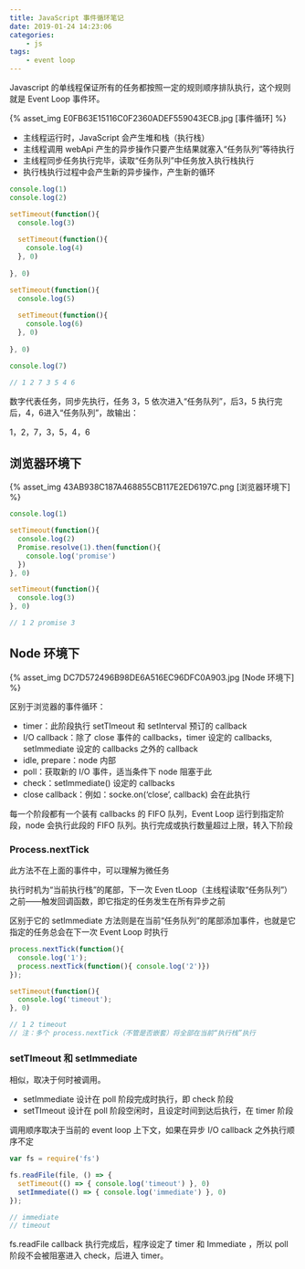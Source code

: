 ```yaml
---
title: JavaScript 事件循环笔记
date: 2019-01-24 14:23:06
categories:
    - js
tags:
    - event loop
---
```


Javascript 的单线程保证所有的任务都按照一定的规则顺序排队执行，这个规则就是 Event Loop 事件环。

{% asset_img E0FB63E15116C0F2360ADEF559043ECB.jpg [事件循环] %} 

* 主线程运行时，JavaScript 会产生堆和栈（执行栈）
* 主线程调用 webApi 产生的异步操作只要产生结果就塞入“任务队列”等待执行
* 主线程同步任务执行完毕，读取“任务队列”中任务放入执行栈执行
* 执行栈执行过程中会产生新的异步操作，产生新的循环

<!-- more -->

```js
console.log(1)
console.log(2)

setTimeout(function(){
  console.log(3)
  
  setTimeout(function(){
    console.log(4)
  }, 0)
  
}, 0)

setTimeout(function(){
  console.log(5)
  
  setTimeout(function(){
    console.log(6)
  }, 0)
  
}, 0)

console.log(7)

// 1 2 7 3 5 4 6
```

数字代表任务，同步先执行，任务 3，5 依次进入“任务队列”，后3，5 执行完后，4，6进入“任务队列”，故输出：

1，2，7，3，5，4，6

浏览器环境下
------

{% asset_img 43AB938C187A468855CB117E2ED6197C.png [浏览器环境下] %} 

```js
console.log(1)

setTimeout(function(){
  console.log(2)
  Promise.resolve(1).then(function(){
    console.log('promise')
  })
}, 0)

setTimeout(function(){
  console.log(3)
}, 0)

// 1 2 promise 3
```



Node 环境下
--------

{% asset_img DC7D572496B98DE6A516EC96DFC0A903.jpg [Node 环境下] %} 


区别于浏览器的事件循环：

* timer：此阶段执行 setTImeout 和 setInterval 预订的 callback
* I/O callback：除了 close 事件的 callbacks，timer 设定的 callbacks, setImmediate 设定的 callbacks 之外的 callback
* idle, prepare：node 内部
* poll：获取新的 I/O 事件，适当条件下 node 阻塞于此
* check：setImmediate() 设定的 callbacks
* close callback：例如：socke.on(‘close’, callback) 会在此执行

每一个阶段都有一个装有 callbacks 的 FIFO 队列，Event Loop 运行到指定阶段，node 会执行此段的 FIFO 队列。执行完成或执行数量超过上限，转入下阶段

### Process.nextTick

此方法不在上面的事件中，可以理解为微任务

执行时机为“当前执行栈”的尾部，下一次 Even tLoop（主线程读取“任务队列”）之前——触发回调函数，即它指定的任务发生在所有异步之前

区别于它的 setImmediate 方法则是在当前“任务队列”的尾部添加事件，也就是它指定的任务总会在下一次 Event Loop 时执行

```js
process.nextTick(function(){
  console.log('1');
  process.nextTick(function(){ console.log('2')})
});

setTimeout(function(){
  console.log('timeout');
}, 0)

// 1 2 timeout
// 注：多个 process.nextTick（不管是否嵌套）将全部在当前“执行栈”执行
```

### setTImeout 和 setImmediate

相似，取决于何时被调用。

* setImmediate 设计在 poll 阶段完成时执行，即 check 阶段
* setTImeout 设计在 poll 阶段空闲时，且设定时间到达后执行，在 timer 阶段

调用顺序取决于当前的 event loop 上下文，如果在异步 I/O callback 之外执行顺序不定

```js
var fs = require('fs')

fs.readFile(file, () => {
  setTimeout(() => { console.log('timeout') }, 0)
  setImmediate(() => { console.log('immediate') }, 0)
});

// immediate
// timeout
```

fs.readFile callback 执行完成后，程序设定了 timer 和 Immediate ，所以 poll 阶段不会被阻塞进入 check，后进入 timer。